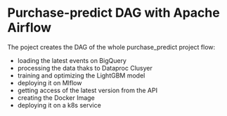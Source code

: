 # Purchase-predict DAG with Apache Airflow

The poject creates the DAG of the whole purchase_predict project flow:
- loading the latest events on BigQuery
- processing the data thaks to Dataproc Clusyer
- training and optimizing the LightGBM model
- deploying it on Mlflow
- getting access of the latest version from the API
- creating the Docker Image
- deploying it on a k8s service
